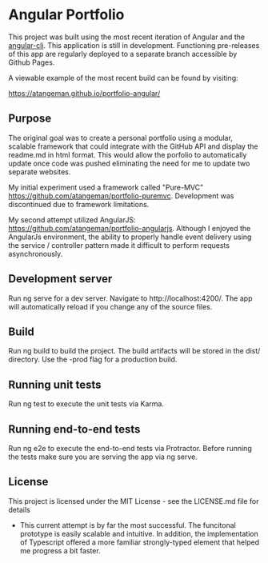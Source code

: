 # Angular Portfolio

This project was built using the most recent iteration of Angular and the [angular-cli](https://github.com/angular/angular-cli). This application is still in development. Functioning pre-releases of this app are regularly deployed to a separate branch accessible by Github Pages.

A viewable example of the most recent build can be found by visiting: 

https://atangeman.github.io/portfolio-angular/

## Purpose

The original goal was to create a personal portfolio using a modular, scalable framework that could integrate with the GitHub API and display the readme.md in html format. This would allow the porfolio to automatically update once code was pushed eliminating the need for me to update two separate websites.

My initial experiment used a framework called "Pure-MVC" https://github.com/atangeman/portfolio-puremvc. Development was discontinued due to framework limitations. 

My second attempt utilized AngularJS: https://github.com/atangeman/portfolio-angularjs. Although I enjoyed the AngularJs environment, the ability to properly handle event delivery using the service / controller pattern made it difficult to perform requests asynchronously.

## Development server

Run ng serve for a dev server. Navigate to http://localhost:4200/. The app will automatically reload if you change any of the source files.

## Build

Run ng build to build the project. The build artifacts will be stored in the dist/ directory. Use the -prod flag for a production build.

## Running unit tests

Run ng test to execute the unit tests via Karma.

## Running end-to-end tests

Run ng e2e to execute the end-to-end tests via Protractor. Before running the tests make sure you are serving the app via ng serve.

## License

This project is licensed under the MIT License - see the LICENSE.md file for details


- This current attempt is by far the most successful. The funcitonal prototype is easily scalable and intuitive. In addition, the implementation of Typescript offered a more familiar strongly-typed element that helped me progress a bit faster.


